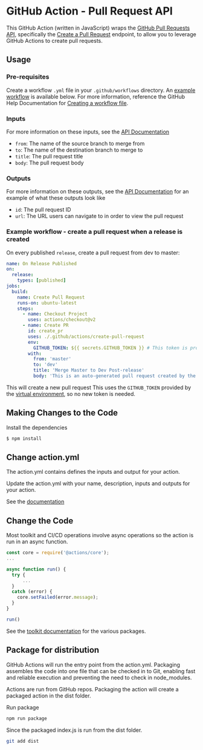 # GitHub Action - Pull Request API
This GitHub Action (written in JavaScript) wraps the [GitHub Pull Requests API](https://developer.github.com/v3/pulls/), specifically the [Create a Pull Request](https://developer.github.com/v3/pulls/#create-a-pull-request) endpoint, to allow you to leverage GitHub Actions to create pull requests.


## Usage
### Pre-requisites
Create a workflow `.yml` file in your `.github/workflows` directory. An [example workflow](#example-workflow---create-a-release) is available below. For more information, reference the GitHub Help Documentation for [Creating a workflow file](https://help.github.com/en/articles/configuring-a-workflow#creating-a-workflow-file).

### Inputs
For more information on these inputs, see the [API Documentation](https://developer.github.com/v3/pulls/#create-a-pull-request)

- `from`: The name of the source branch to merge from
- `to`: The name of the destination branch to merge to
- `title`: The pull request title
- `body`: The pull request body


### Outputs
For more information on these outputs, see the [API Documentation](https://developer.github.com/v3/repos/releases/#response-4) for an example of what these outputs look like

- `id`: The pull request ID
- `url`: The URL users can navigate to in order to view the pull request


### Example workflow - create a pull request when a release is created
On every published `release`, create a pull request from dev to master:

```yaml
name: On Release Published
on:
  release:
    types: [published]
jobs:
  build:
    name: Create Pull Request
    runs-on: ubuntu-latest
    steps:
      - name: Checkout Project
        uses: actions/checkout@v2
      - name: Create PR
        id: create_pr
        uses: ./.github/actions/create-pull-request
        env:
          GITHUB_TOKEN: ${{ secrets.GITHUB_TOKEN }} # This token is provided by Actions, you do not need to create your own token
        with:
          from: 'master'
          to: 'dev'
          title: 'Merge Master to Dev Post-release'
          body: 'This is an auto-generated pull request created by the GitHub action "create-pull-request", which is contained in the .github folder of this project.'

```

This will create a new pull request This uses the `GITHUB_TOKEN` provided by the [virtual environment](https://help.github.com/en/github/automating-your-workflow-with-github-actions/virtual-environments-for-github-actions#github_token-secret), so no new token is needed.

## Making Changes to the Code

Install the dependencies  
```bash
$ npm install
```

## Change action.yml

The action.yml contains defines the inputs and output for your action.

Update the action.yml with your name, description, inputs and outputs for your action.

See the [documentation](https://help.github.com/en/articles/metadata-syntax-for-github-actions)

## Change the Code

Most toolkit and CI/CD operations involve async operations so the action is run in an async function.

```javascript
const core = require('@actions/core');
...

async function run() {
  try { 
      ...
  } 
  catch (error) {
    core.setFailed(error.message);
  }
}

run()
```

See the [toolkit documentation](https://github.com/actions/toolkit/blob/master/README.md#packages) for the various packages.

## Package for distribution

GitHub Actions will run the entry point from the action.yml. Packaging assembles the code into one file that can be checked in to Git, enabling fast and reliable execution and preventing the need to check in node_modules.

Actions are run from GitHub repos.  Packaging the action will create a packaged action in the dist folder.

Run package

```bash
npm run package
```

Since the packaged index.js is run from the dist folder.

```bash
git add dist
```
